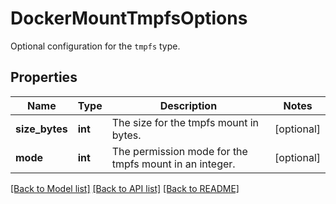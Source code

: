 # DockerMountTmpfsOptions

Optional configuration for the `tmpfs` type.

## Properties
Name | Type | Description | Notes
------------ | ------------- | ------------- | -------------
**size_bytes** | **int** | The size for the tmpfs mount in bytes. | [optional] 
**mode** | **int** | The permission mode for the tmpfs mount in an integer. | [optional] 

[[Back to Model list]](../README.md#documentation-for-models) [[Back to API list]](../README.md#documentation-for-api-endpoints) [[Back to README]](../README.md)


